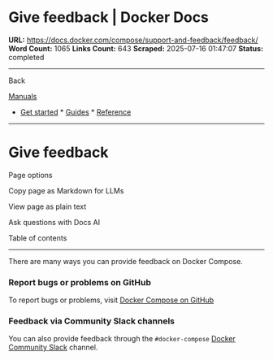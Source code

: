 # Give feedback | Docker Docs

**URL:** https://docs.docker.com/compose/support-and-feedback/feedback/
**Word Count:** 1065
**Links Count:** 643
**Scraped:** 2025-07-16 01:47:07
**Status:** completed

---

Back

[Manuals](https://docs.docker.com/manuals/)

  * [Get started](https://docs.docker.com/get-started/)   * [Guides](https://docs.docker.com/guides/)   * [Reference](https://docs.docker.com/reference/)

* * *

# Give feedback

Page options

Copy page as Markdown for LLMs

View page as plain text

Ask questions with Docs AI

Table of contents

* * *

There are many ways you can provide feedback on Docker Compose.

### Report bugs or problems on GitHub

To report bugs or problems, visit [Docker Compose on GitHub](https://github.com/docker/compose/issues)

### Feedback via Community Slack channels

You can also provide feedback through the `#docker-compose` [Docker Community Slack](https://dockr.ly/comm-slack) channel.